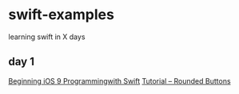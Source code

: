 # swift-examples
learning swift in X days

## day 1

[Beginning iOS 9 Programmingwith Swift](http://www.appcoda.com/learnswift/hello-world-explained.html)
[Tutorial – Rounded Buttons](http://www.seemuapps.com/tutorial-rounded-buttons)